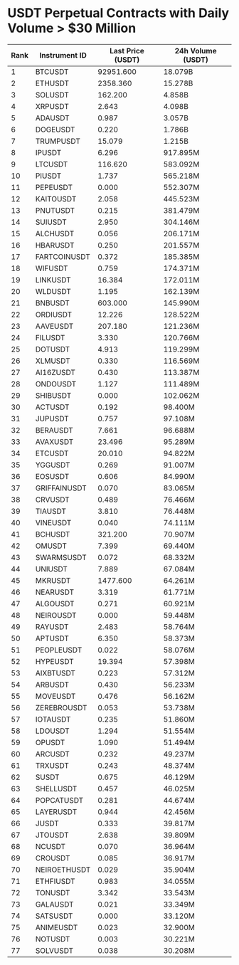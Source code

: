 # USDT Perpetual Contracts with Daily Volume > $30 Million

| Rank | Instrument ID | Last Price (USDT) | 24h Volume (USDT) |
|------|---------------|-------------------|-------------------|
| 1 | BTCUSDT | 92951.600 | 18.079B |
| 2 | ETHUSDT | 2358.360 | 15.278B |
| 3 | SOLUSDT | 162.200 | 4.858B |
| 4 | XRPUSDT | 2.643 | 4.098B |
| 5 | ADAUSDT | 0.987 | 3.057B |
| 6 | DOGEUSDT | 0.220 | 1.786B |
| 7 | TRUMPUSDT | 15.079 | 1.215B |
| 8 | IPUSDT | 6.296 | 917.895M |
| 9 | LTCUSDT | 116.620 | 583.092M |
| 10 | PIUSDT | 1.737 | 565.218M |
| 11 | PEPEUSDT | 0.000 | 552.307M |
| 12 | KAITOUSDT | 2.058 | 445.523M |
| 13 | PNUTUSDT | 0.215 | 381.479M |
| 14 | SUIUSDT | 2.950 | 304.146M |
| 15 | ALCHUSDT | 0.056 | 206.171M |
| 16 | HBARUSDT | 0.250 | 201.557M |
| 17 | FARTCOINUSDT | 0.372 | 185.385M |
| 18 | WIFUSDT | 0.759 | 174.371M |
| 19 | LINKUSDT | 16.384 | 172.011M |
| 20 | WLDUSDT | 1.195 | 162.139M |
| 21 | BNBUSDT | 603.000 | 145.990M |
| 22 | ORDIUSDT | 12.226 | 128.522M |
| 23 | AAVEUSDT | 207.180 | 121.236M |
| 24 | FILUSDT | 3.330 | 120.766M |
| 25 | DOTUSDT | 4.913 | 119.299M |
| 26 | XLMUSDT | 0.330 | 116.569M |
| 27 | AI16ZUSDT | 0.430 | 113.387M |
| 28 | ONDOUSDT | 1.127 | 111.489M |
| 29 | SHIBUSDT | 0.000 | 102.062M |
| 30 | ACTUSDT | 0.192 | 98.400M |
| 31 | JUPUSDT | 0.757 | 97.108M |
| 32 | BERAUSDT | 7.661 | 96.688M |
| 33 | AVAXUSDT | 23.496 | 95.289M |
| 34 | ETCUSDT | 20.010 | 94.822M |
| 35 | YGGUSDT | 0.269 | 91.007M |
| 36 | EOSUSDT | 0.606 | 84.990M |
| 37 | GRIFFAINUSDT | 0.070 | 83.065M |
| 38 | CRVUSDT | 0.489 | 76.466M |
| 39 | TIAUSDT | 3.810 | 76.448M |
| 40 | VINEUSDT | 0.040 | 74.111M |
| 41 | BCHUSDT | 321.200 | 70.907M |
| 42 | OMUSDT | 7.399 | 69.440M |
| 43 | SWARMSUSDT | 0.072 | 68.332M |
| 44 | UNIUSDT | 7.889 | 67.084M |
| 45 | MKRUSDT | 1477.600 | 64.261M |
| 46 | NEARUSDT | 3.319 | 61.771M |
| 47 | ALGOUSDT | 0.271 | 60.921M |
| 48 | NEIROUSDT | 0.000 | 59.448M |
| 49 | RAYUSDT | 2.483 | 58.764M |
| 50 | APTUSDT | 6.350 | 58.373M |
| 51 | PEOPLEUSDT | 0.022 | 58.076M |
| 52 | HYPEUSDT | 19.394 | 57.398M |
| 53 | AIXBTUSDT | 0.223 | 57.312M |
| 54 | ARBUSDT | 0.430 | 56.233M |
| 55 | MOVEUSDT | 0.476 | 56.162M |
| 56 | ZEREBROUSDT | 0.053 | 53.738M |
| 57 | IOTAUSDT | 0.235 | 51.860M |
| 58 | LDOUSDT | 1.294 | 51.554M |
| 59 | OPUSDT | 1.090 | 51.494M |
| 60 | ARCUSDT | 0.232 | 49.237M |
| 61 | TRXUSDT | 0.243 | 48.374M |
| 62 | SUSDT | 0.675 | 46.129M |
| 63 | SHELLUSDT | 0.457 | 46.025M |
| 64 | POPCATUSDT | 0.281 | 44.674M |
| 65 | LAYERUSDT | 0.944 | 42.456M |
| 66 | JUSDT | 0.333 | 39.817M |
| 67 | JTOUSDT | 2.638 | 39.809M |
| 68 | NCUSDT | 0.070 | 36.964M |
| 69 | CROUSDT | 0.085 | 36.917M |
| 70 | NEIROETHUSDT | 0.029 | 35.904M |
| 71 | ETHFIUSDT | 0.983 | 34.055M |
| 72 | TONUSDT | 3.342 | 33.543M |
| 73 | GALAUSDT | 0.021 | 33.349M |
| 74 | SATSUSDT | 0.000 | 33.120M |
| 75 | ANIMEUSDT | 0.023 | 32.900M |
| 76 | NOTUSDT | 0.003 | 30.221M |
| 77 | SOLVUSDT | 0.038 | 30.208M |
